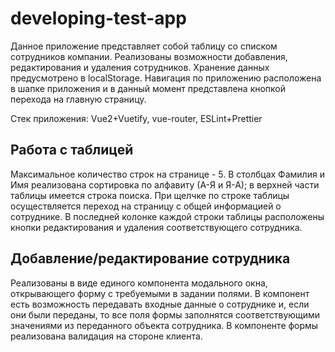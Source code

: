 # developing-test-app

Данное приложение представляет собой таблицу со списком сотрудников компании. Реализованы возможности добавления, редактирования и удаления сотрудников. Хранение данных предусмотрено в localStorage. Навигация по приложению расположена в шапке приложения и в данный момент представлена кнопкой перехода на главную страницу.

Стек приложения: Vue2+Vuetify, vue-router, ESLint+Prettier

## Работа с таблицей

Максимальное количество строк на странице - 5. В столбцах Фамилия и Имя реализована сортировка по алфавиту (А-Я и Я-А); в верхней части таблицы имеется строка поиска.
При щелчке по строке таблицы осуществляется переход на страницу с общей информацией о сотруднике.
В последней колонке каждой строки таблицы расположены кнопки редактирования и удаления соответствующего сотрудника.

## Добавление/редактирование сотрудника

Реализованы в виде единого компонента модального окна, открывающего форму с требуемыми в задании полями. В компонент есть возможность передавать входные данные о сотруднике и, если они были переданы, то все поля формы заполнятся соответствующими значениями из переданного объекта сотрудника.
В компоненте формы реализована валидация на стороне клиента.
